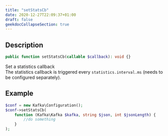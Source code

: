 ```yaml
---
title: "setStatsCb"
date: 2020-12-27T22:09:37+01:00
draft: false
geekdocCollapseSection: true
---
```

## Description
```php
public function setStatsCb(callable $callback): void {}
```
Set a statistics callback  
The statistics callback is triggered every `statistics.interval.ms` (needs to be configured separately).
## Example
```php
$conf = new Kafka\Configuration();
$conf->setStatsCb(
    function (Kafka\Kafka $kafka, string $json, int $jsonLength) {
        //do something
    }
);
```